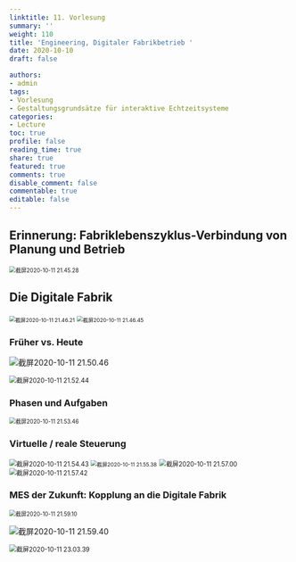 ```yaml
---
linktitle: 11. Vorlesung
summary: ''
weight: 110
title: 'Engineering, Digitaler Fabrikbetrieb '
date: 2020-10-10
draft: false

authors:
- admin
tags:
- Vorlesung
- Gestaltungsgrundsätze für interaktive Echtzeitsysteme
categories:
- Lecture
toc: true
profile: false
reading_time: true
share: true
featured: true
comments: true
disable_comment: false
commentable: true
editable: false
---
```


## Erinnerung: Fabriklebenszyklus-Verbindung von Planung und Betrieb

<img src="https://raw.githubusercontent.com/EckoTan0804/upic-repo/master/uPic/截屏2020-10-11%2021.45.28.png" alt="截屏2020-10-11 21.45.28" style="zoom:70%;" />

## Die Digitale Fabrik

<img src="https://raw.githubusercontent.com/EckoTan0804/upic-repo/master/uPic/截屏2020-10-11%2021.46.21.png" alt="截屏2020-10-11 21.46.21" style="zoom:67%;" />

<img src="https://raw.githubusercontent.com/EckoTan0804/upic-repo/master/uPic/截屏2020-10-11%2021.46.45.png" alt="截屏2020-10-11 21.46.45" style="zoom:67%;" />

### Früher vs. Heute

![截屏2020-10-11 21.50.46](https://raw.githubusercontent.com/EckoTan0804/upic-repo/master/uPic/截屏2020-10-11%2021.50.46.png)

<img src="https://raw.githubusercontent.com/EckoTan0804/upic-repo/master/uPic/截屏2020-10-11%2021.52.44.png" alt="截屏2020-10-11 21.52.44" style="zoom:80%;" />

### Phasen und Aufgaben

<img src="https://raw.githubusercontent.com/EckoTan0804/upic-repo/master/uPic/截屏2020-10-11%2021.53.46.png" alt="截屏2020-10-11 21.53.46" style="zoom:70%;" />

### Virtuelle / reale Steuerung

<img src="https://raw.githubusercontent.com/EckoTan0804/upic-repo/master/uPic/截屏2020-10-11%2021.54.43.png" alt="截屏2020-10-11 21.54.43" style="zoom:80%;" />

<img src="https://raw.githubusercontent.com/EckoTan0804/upic-repo/master/uPic/截屏2020-10-11%2021.55.38.png" alt="截屏2020-10-11 21.55.38" style="zoom:67%;" />

<img src="https://raw.githubusercontent.com/EckoTan0804/upic-repo/master/uPic/截屏2020-10-11%2021.57.00.png" alt="截屏2020-10-11 21.57.00" style="zoom:80%;" />

<img src="https://raw.githubusercontent.com/EckoTan0804/upic-repo/master/uPic/截屏2020-10-11%2021.57.42.png" alt="截屏2020-10-11 21.57.42" style="zoom:80%;" />

### MES der Zukunft: Kopplung an die Digitale Fabrik

<img src="https://raw.githubusercontent.com/EckoTan0804/upic-repo/master/uPic/截屏2020-10-11%2021.59.10.png" alt="截屏2020-10-11 21.59.10" style="zoom:70%;" />

![截屏2020-10-11 21.59.40](https://raw.githubusercontent.com/EckoTan0804/upic-repo/master/uPic/截屏2020-10-11%2021.59.40.png)

<img src="https://raw.githubusercontent.com/EckoTan0804/upic-repo/master/uPic/截屏2020-10-11%2023.03.39.png" alt="截屏2020-10-11 23.03.39" style="zoom:80%;" />
